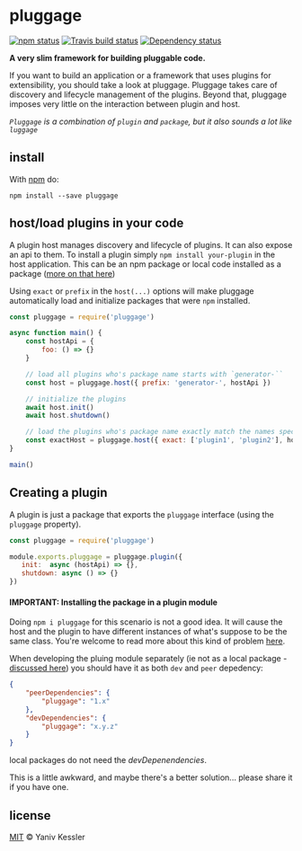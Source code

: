 # pluggage

[![npm status](http://img.shields.io/npm/v/pluggage.svg?style=flat-square)](https://www.npmjs.org/package/pluggage) [![Travis build status](https://img.shields.io/travis/kessler/pluggage.svg?style=flat-square&label=travis)](http://travis-ci.org/kessler/pluggage) [![Dependency status](https://img.shields.io/david/kessler/pluggage.svg?style=flat-square)](https://david-dm.org/kessler/pluggage)

**A very slim framework for building pluggable code.**

If you want to build an application or a framework that uses plugins for extensibility, you should take a look at pluggage. Pluggage takes care of discovery and lifecycle management of the plugins. Beyond that, pluggage imposes very little on the interaction between plugin and host.

_`Pluggage` is a combination of `plugin` and `package`, but it also sounds a lot like `luggage`_

## install

With [npm](https://npmjs.org) do:

```
npm install --save pluggage
```

## host/load plugins in your code

A plugin host manages discovery and lifecycle of plugins. It can also expose an api to them. To install a plugin simply `npm install your-plugin` in the host application.  This can be an npm package or local code installed as a package ([more on that here](LOCAL-CODE-PACKAGE.md))

Using `exact` or `prefix` in the `host(...)` options will make pluggage automatically load and initialize packages that were `npm` installed.

```js
const pluggage = require('pluggage')

async function main() {
    const hostApi = {
        foo: () => {}
    }

    // load all plugins who's package name starts with `generator-``
    const host = pluggage.host({ prefix: 'generator-', hostApi })

    // initialize the plugins
    await host.init()
    await host.shutdown()

    // load the plugins who's package name exactly match the names specified in the array
    const exactHost = pluggage.host({ exact: ['plugin1', 'plugin2'], hostApi })
}

main()

```

## Creating a plugin

A plugin is just a package that exports the `pluggage` interface (using the `pluggage` property). 

```js
const pluggage = require('pluggage')

module.exports.pluggage = pluggage.plugin({
   init:  async (hostApi) => {},
   shutdown: async () => {}
})
```

#### IMPORTANT: Installing the package in a plugin module
Doing `npm i pluggage` for this scenario is not a good idea. It will cause the host and the plugin to have different instances of what's suppose to be the same class. You're welcome to read more about this kind of problem [here](https://nodejs.org/en/blog/npm/peer-dependencies/#the-problem-plugins).

When developing the pluing module separately (ie not as a local package - [discussed here](LOCAL-CODE-PACKAGE.md)) you should have it as both `dev` and `peer` depedency:
```json
{
    "peerDependencies": {
        "pluggage": "1.x"
    },
    "devDependencies": {
        "pluggage": "x.y.z"
    }
}
```

local packages do not need the _devDepenendencies_.

This is a little awkward, and maybe there's a better solution... please share it if you have one.

## license

[MIT](http://opensource.org/licenses/MIT) © Yaniv Kessler
